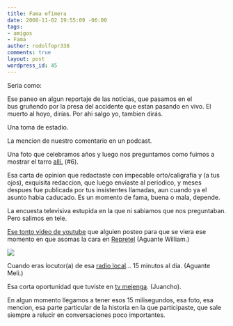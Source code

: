```yaml
---
title: Fama efimera
date: 2008-11-02 19:55:09 -06:00
tags:
- amigos
- Fama
author: rodolfopr338
comments: true
layout: post
wordpress_id: 45
---
```


<!-- more -->
Seria como:

Ese paneo en algun reportaje de las noticias, que pasamos en el bus gruñendo por la presa del accidente que estan pasando en vivo. El muerto al hoyo, dirías. Por ahi salgo yo, tambien dirás.

Una toma de estadio.

La mencion de nuestro comentario en un podcast.

Una foto que celebramos años y luego nos preguntamos como fuimos a mostrar el tarro [allí.](http://www.vueltaenu.co.cr/contenidos/galerias/fila_iron_maiden_2008/) (#6).

Esa carta de opinion que redactaste con impecable orto/caligrafía y (a tus ojos), exquisita redaccion,  que luego enviaste al periodico, y meses despues fue publicada por tus insistentes llamadas, aun cuando ya el asunto habia caducado. Es un momento de fama, buena o mala, depende. 

La encuesta televisiva estupida en la que ni sabiamos que nos preguntaban. Pero salimos en tele.

[Ese tonto video de youtube](http://www.youtube.com/watch?v=bnM4VG_ZoDQ) que alguien posteo para que se viera ese momento en que asomas la cara en [Repretel](http://es.wikipedia.org/wiki/Repretel) (Aguante William.)

![](http://sinjeta.files.wordpress.com/2008/11/william-repretel.jpg)

Cuando eras locutor(a) de esa [radio local](http://www.nacion.com/ln_ee/2006/marzo/12/pais5.html)... 15 minutos al dia. (Aguante Meli.)

Esa corta oportunidad que tuviste en [tv mejenga](http://www.fusildechispas.com/2005/07/11/cr-venga-venga/). (Juancho).

En algun momento llegamos a tener esos 15 milisegundos, esa foto, esa mencion, esa parte particular de la historia en la que participaste, que sale siempre a relucir en conversaciones poco importantes.


